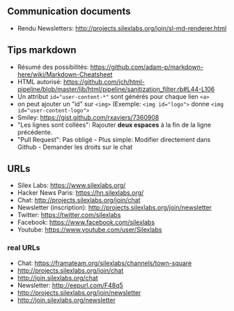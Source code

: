 ## Communication documents

- Rendu Newsletters: http://projects.silexlabs.org/join/sl-md-renderer.html

## Tips markdown

 - Résumé des possibilités: https://github.com/adam-p/markdown-here/wiki/Markdown-Cheatsheet
 - HTML autorisé: https://github.com/jch/html-pipeline/blob/master/lib/html/pipeline/sanitization_filter.rb#L44-L106
 - Un attribut `id="user-content-*"` sont générés pour chaque lien `<a>`
  - on peut ajouter un "id" sur `<img>` (Exemple: `<img id="logo">` donne `<img id="user-content-logo">`
 - Smiley: https://gist.github.com/rxaviers/7360908
 - "Les lignes sont collées": Rajouter **deux espaces** à la fin de la ligne précédente.
 - "Pull Request": Pas obligé - Plus simple: Modifier directement dans Github - Demander les droits sur le chat

## URLs

- Silex Labs: https://www.silexlabs.org/
- Hacker News Paris: https://hn.silexlabs.org/
- Chat: http://projects.silexlabs.org/join/chat
- Newsletter (inscription): http://projects.silexlabs.org/join/newsletter
- Twitter: https://twitter.com/silexlabs
- Facebook: https://www.facebook.com/silexlabs
- Youtube: https://www.youtube.com/user/Silexlabs

### real URLs

- Chat: https://framateam.org/silexlabs/channels/town-square
 - http://projects.silexlabs.org/join/chat
 - http://join.silexlabs.org/chat
- Newsletter: http://eepurl.com/F48q5
 - http://projects.silexlabs.org/join/newsletter
 - http://join.silexlabs.org/newsletter
